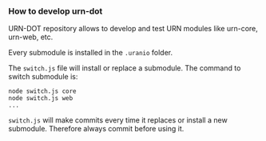 ### How to develop urn-dot

URN-DOT repository allows to develop and test URN modules like urn-core, urn-web, etc.


Every submodule is installed in the `.uranio` folder.


The `switch.js` file will install or replace a submodule. The command to switch submodule is:

```
node switch.js core
node switch.js web
...
```

`switch.js` will make commits every time it replaces or install a new submodule. Therefore always commit before using it.
